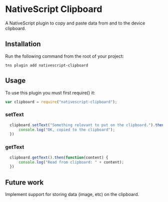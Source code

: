 # NativeScript Clipboard

A NativeScript plugin to copy and paste data from and to the device clipboard.

## Installation
Run the following command from the root of your project:

```
tns plugin add nativescript-clipboard
```

## Usage

To use this plugin you must first require() it:

```js
var clipboard = require("nativescript-clipboard");
```

### setText

```js
  clipboard.setText("Something relevant to put on the clipboard.").then(function() {
      console.log("OK, copied to the clipboard");
  })
```

### getText

```js
  clipboard.getText().then(function(content) {
      console.log("Read from clipboard: " + content);
  })
```

## Future work
Implement support for storing data (image, etc) on the clipboard.